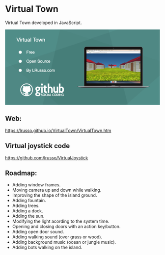 # Virtual Town

Virtual Town developed in JavaScript.

![alt screenshot](https://raw.githubusercontent.com/lrusso/VirtualTown/main/VirtualTown.png)

## Web:

https://lrusso.github.io/VirtualTown/VirtualTown.htm

## Virtual joystick code

https://github.com/lrusso/VirtualJoystick

## Roadmap:

* Adding window frames.
* Moving camera up and down while walking.
* Improving the shape of the island ground.
* Adding fountain.
* Adding trees.
* Adding a dock.
* Adding the sun.
* Modifying the light acording to the system time.
* Opening and closing doors with an action key/button.
* Adding open door sound.
* Adding walking sound (over grass or wood).
* Adding background music (ocean or jungle music).
* Adding bots walking on the island.
